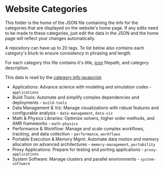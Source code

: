 # Website Categories 

This folder is the home of the JSON file containing the info for the categories that are displayed on the website's home page. If any edits need to be made to these categories, just edit the data in the JSON and the home page will reflect your changes automatically.

A repository can have up to 20 tags. Te list below also contains each category's blurb to ensure consistency in phrasing and length.

For each category this file contains it's title, [icon][icon dir] filepath, and category description.

This data is read by the [category info javascript][js dir].

[icon dir]: ../assets/images/
[js dir]: ../js/category-info.js

- Applications: Advance science with modeling and simulation codes - `applications`
- Build Tools: Automate and simplify complex dependencies and deployments - `build-tools`
- Data Management & Viz: Manage visualizations with robust features and configurable analysis - `data-management`, `data-viz`
- Math & Physics Libraries: Optimize solvers, higher order methods, and AMR frameworks - `math-physics`
- Performance & Workflow: Manage and scale complex workflows, tracking, and data collection - `performance`, `workflows`
- Portable Execution & Memory Mgmt: Automate data motion and memory allocation on advanced architectures - `memory-management`, `portability`
- Proxy Applications: Prepare for testing and porting applications - `proxy-applications`
- System Software: Manage clusters and parallel environments - `system-software`
